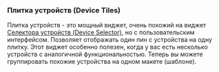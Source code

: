 ### Плитка устройств (Device Tiles)

Плитка устройств - это мощный виджет, очень похожий на виджет [Селектора устройств (Device Selector)](https://github.com/blynkkk/blynkkk.github.io/blob/master/mobile/ru/device_selector.md), но с пользовательским интерфейсом. Позволяет отображать один пин с устройства на одну плитку.
Этот виджет особенно полезен, когда у вас есть несколько устройств с аналогичной функциональностью. Теперь вы можете группировать похожие устройства на одном макете (шаблоне).
